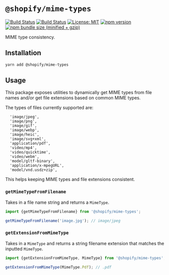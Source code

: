 # `@shopify/mime-types`

[![Build Status](https://github.com/Shopify/quilt/workflows/Node-CI/badge.svg?branch=main)](https://github.com/Shopify/quilt/actions?query=workflow%3ANode-CI)
[![Build Status](https://github.com/Shopify/quilt/workflows/Ruby-CI/badge.svg?branch=main)](https://github.com/Shopify/quilt/actions?query=workflow%3ARuby-CI)
[![License: MIT](https://img.shields.io/badge/License-MIT-green.svg)](LICENSE.md) [![npm version](https://badge.fury.io/js/%40shopify%2Fmime-types.svg)](https://badge.fury.io/js/%40shopify%2Fmime-types.svg) [![npm bundle size (minified + gzip)](https://img.shields.io/bundlephobia/minzip/@shopify/mime-types.svg)](https://img.shields.io/bundlephobia/minzip/@shopify/mime-types.svg)

MIME type consistency.

## Installation

```bash
yarn add @shopify/mime-types
```

## Usage

This package exposes utilities to dynamically get MIME types from file names and/or get file extensions based on common MIME types.

The types of files currently supported are:

```
  'image/jpeg',
  'image/png',
  'image/gif',
  'image/webp',
  'image/heic',
  'image/svg+xml',
  'application/pdf',
  'video/mp4',
  'video/quicktime',
  'video/webm',
  'model/gltf-binary',
  'application/x-mpegURL',
  'model/vnd.usdz+zip',
```

This helps keeping MIME types and file extensions consistent.

### `getMimeTypeFromFilename`

Takes in a file name string and returns a `MimeType`.

```ts
import {getMimeTypeFromFilename} from '@shopify/mime-types';

getMimeTypeFromFilename('image.jpg'); // image/jpeg
```

### `getExtensionFromMimeType`

Takes in a `MimeType` and returns a string filename extension that matches the inputted `MimeType`.

```ts
import {getExtensionFromMimeType, MimeType} from '@shopify/mime-types';

getExtensionFromMimeType(MimeType.Pdf); // .pdf
```
